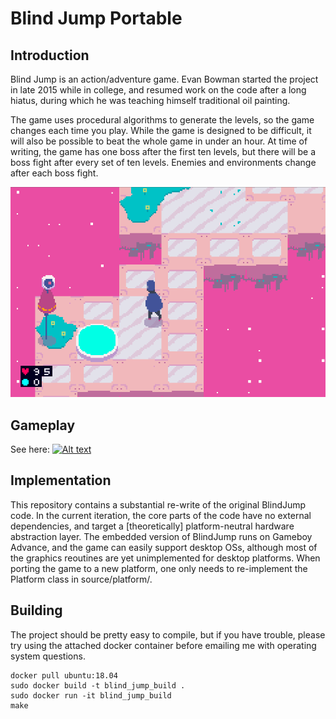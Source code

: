 # Blind Jump Portable

## Introduction

Blind Jump is an action/adventure game. Evan Bowman started the project in late 2015 while in college, and resumed work on the code after a long hiatus, during which he was teaching himself traditional oil painting.

The game uses procedural algorithms to generate the levels, so the game changes each time you play. While the game is designed to be difficult, it will also be possible to beat the whole game in under an hour. At time of writing, the game has one boss after the first ten levels, but there will be a boss fight after every set of ten levels. Enemies and environments change after each boss fight.

<p align="center">
  <img src="screen1.png"/>
</p>

## Gameplay

See here:
[![Alt text](https://img.youtube.com/vi/ReGPURk1Xnw/0.jpg)](https://www.youtube.com/watch?v=ReGPURk1Xnw)

## Implementation

This repository contains a substantial re-write of the original BlindJump code. In the current iteration, the core parts of the code have no external dependencies, and target a [theoretically] platform-neutral hardware abstraction layer. The embedded version of BlindJump runs on Gameboy Advance, and the game can easily support desktop OSs, although most of the graphics reoutines are yet unimplemented for desktop platforms. When porting the game to a new platform, one only needs to re-implement the Platform class in source/platform/.

## Building

The project should be pretty easy to compile, but if you have trouble, please try using the attached docker container before emailing me with operating system questions.
```
docker pull ubuntu:18.04
sudo docker build -t blind_jump_build .
sudo docker run -it blind_jump_build
make
```
